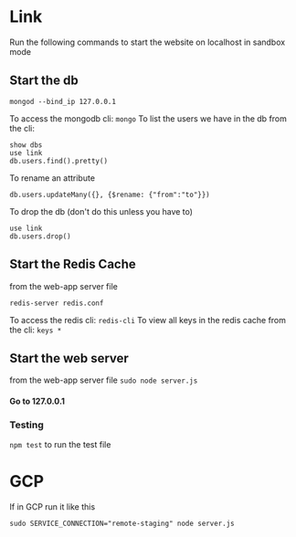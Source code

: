 # Link

Run the following commands to start the website on localhost in sandbox mode

## Start the db
```
mongod --bind_ip 127.0.0.1
```
To access the mongodb cli: ```mongo```
To list the users we have in the db from the cli:
```
show dbs
use link
db.users.find().pretty()
```

To rename an attribute
```
db.users.updateMany({}, {$rename: {"from":"to"}})
```

To drop the db (don't do this unless you have to)
```
use link
db.users.drop()
```

## Start the Redis Cache
from the web-app server file
```
redis-server redis.conf
```

To access the redis cli: ```redis-cli```
To view all keys in the redis cache from the cli: ```keys *```

## Start the web server
from the web-app server file ```sudo node server.js```

#### Go to 127.0.0.1

### Testing
```npm test``` to run the test file

# GCP


If in GCP run it like this
```
sudo SERVICE_CONNECTION="remote-staging" node server.js
```
